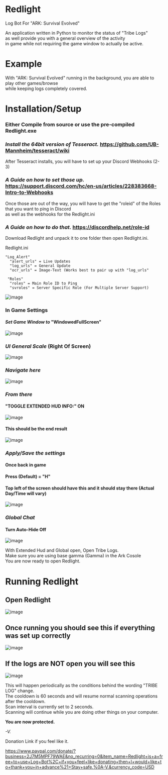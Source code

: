 # Redlight
Log Bot For "ARK: Survival Evolved"  
  
  An application written in Python to monitor the status of "Tribe Logs"  
  as well provide you with a general overview of the activity  
  in game while not requiring the game window to actually be active.
    
# Example
With "ARK: Survival Evolved" running in the background, you are able to play other games/browse  
while keeping logs completely covered.
      
# Installation/Setup
  ### Either Compile from source or use the pre-compiled Redlight.exe  
  ### *Install the 64bit version of Tesseract.* https://github.com/UB-Mannheim/tesseract/wiki
    
  After Tesseract installs, you will have to set up your Discord Webhooks (2-3)  
  
  ### *A Guide on how to set those up.* https://support.discord.com/hc/en-us/articles/228383668-Intro-to-Webhooks
      
  Once those are out of the way, you will have to get the "roleid" of the Roles that you want to ping in Discord  
    as well as the webhooks for the Redlight.ini  
      
  ### *A Guide on how to do that.* https://discordhelp.net/role-id
    
  Download Redlight and unpack it to one folder then open Redlight.ini.
    
  Redlight.ini
   
    "Log_Alert"
      "alert_urls" = Live Updates
      "log_urls" = General Update
      "ocr_urls" = Image-Text (Works best to pair up with "log_urls"
      
     "Roles"
      "roles" = Main Role ID to Ping
      "svroles" = Server Specific Role (For Multiple Server Support) 
      
  ![image](https://user-images.githubusercontent.com/82180782/155238474-d41629b5-e0a9-4527-8f41-6c58019692bf.png)

  ### In Game Settings
  #### *Set Game Window to* "WindowedFullScreen"  
  ![image](https://user-images.githubusercontent.com/82180782/155028680-aab1fd7f-047f-4b0e-8142-b4fb02633d88.png)  
   
   ### *UI General Scale* (Right Of Screen)  
   ![image](https://user-images.githubusercontent.com/82180782/155028713-5152aafc-9edd-4b9d-bf27-68602134f7d6.png)  
  
  ### *Navigate here*  
  ![image](https://user-images.githubusercontent.com/82180782/155024246-4bb0e11a-4c31-49ac-91e7-06e64c0a674c.png)
    
  ### *From there*
  #### "TOGGLE EXTENDED HUD INFO:" ON  
  ![image](https://user-images.githubusercontent.com/82180782/155024896-a511d9d4-7532-4f5a-b508-0295c2dfa563.png)
  
  #### This should be the end result  
  ![image](https://user-images.githubusercontent.com/82180782/155198274-b654cf8c-4477-4ad3-8dda-d17a5e24f161.png)


  ### *Apply/Save the settings*  
  #### Once back in game
  #### Press (Default) = "H"
  #### Top left of the screen should have this and it should stay there (Actual Day/Time will vary)
  ![image](https://user-images.githubusercontent.com/82180782/155025826-83899ab8-2c3d-45ec-a58c-9543907d4796.png)  

  ### *Global Chat*
  #### Turn Auto-Hide Off  
  ![image](https://user-images.githubusercontent.com/82180782/155028514-013ace64-e3d5-4b51-868c-82e8c99a665f.png)
    
  With Extended Hud and Global open, Open Tribe Logs.  
  Make sure you are using base gamma (Gamma) in the Ark Cosole  
  You are now ready to open Redlight.  
  
  # Running Redlight
  ## Open Redlight  
  ![image](https://user-images.githubusercontent.com/82180782/155197528-ebd314c3-1bc3-4e55-b462-4649f8984a39.png)

  ## Once running you should see this if everything was set up correctly  
  ![image](https://user-images.githubusercontent.com/82180782/155196748-5f828c7c-91d7-4f0f-a25e-0b0714f0f16f.png)

  ## If the logs are NOT open you will see this  
  ![image](https://user-images.githubusercontent.com/82180782/155196916-2ff3eae8-2906-4f7a-98f0-d91ed5072087.png)

  This will happen periodically as the conditions behind the wording "TRIBE LOG" change.  
  The cooldown is 60 seconds and will resume normal scanning operations after the cooldown.  
  Scan interval is currently set to 2 seconds.  
  Scanning will continue while you are doing other things on your computer.  
  
  **You are now protected.**

*-V.*

Donation Link if you feel like it.

https://www.paypal.com/donate/?business=2J7M5MPF79WAE&no_recurring=0&item_name=Redlight+is+a+free+to+use+Log+Bot%2C+if+you+feel+like+donating+then+I+would+like+to+thank+you+in+advance%21+Stay+safe.%0A-V.&currency_code=USD
